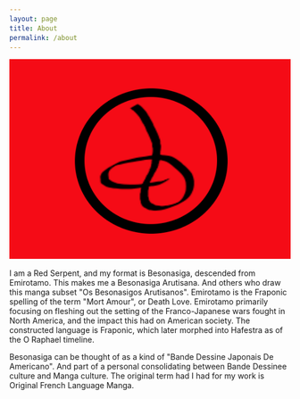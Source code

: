 ```yaml
---
layout: page
title: About
permalink: /about
---
```

![Red Serpent](https://raw.githubusercontent.com/LWFlouisa/Portfolio/main/assets/img/redsnake.png)

I am a Red Serpent, and my format is Besonasiga, descended from Emirotamo. This makes me a Besonasiga Arutisana. And others who draw this manga subset "Os Besonasigos Arutisanos". Emirotamo is the Fraponic spelling of the term "Mort Amour", or Death Love. Emirotamo primarily focusing on fleshing out the setting of the Franco-Japanese wars fought in North America, and the impact this had on American society. The constructed language is Fraponic, which later morphed into Hafestra as of the O Raphael timeline.

Besonasiga can be thought of as a kind of "Bande Dessine Japonais De Americano". And part of a personal consolidating between Bande Dessinee culture and Manga culture. The original term had I had for my work is Original French Language Manga.

